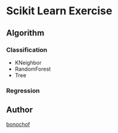 # Scikit Learn Exercise

## Algorithm
### Classification
* KNeighbor
* RandomForest
* Tree

### Regression


## Author
[bonochof](https://github.com/bonochof)
